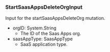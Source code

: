 ### StartSaasAppsDeleteOrgInput
Input for the startSaasAppsDeleteOrg mutation.

- orgID: System.String
  - The ID of the Saas Apps org.
- saasAppType: SaasAppType
  - SaaS application type.

